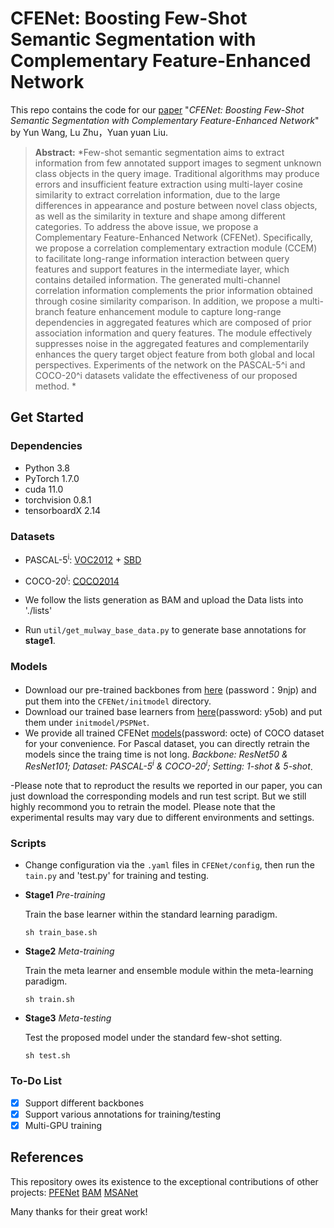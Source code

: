 # CFENet: Boosting Few-Shot Semantic Segmentation with Complementary Feature-Enhanced Network

This repo contains the code for our  [paper]() "*CFENet: Boosting Few-Shot Semantic Segmentation with Complementary Feature-Enhanced Network*" by Yun Wang, Lu Zhu，Yuan yuan Liu. 

> **Abstract:** *Few-shot semantic segmentation aims to extract information from few annotated support images to segment unknown class objects in the query image. Traditional algorithms may produce errors and insufficient feature extraction using multi-layer cosine similarity to extract correlation information, due to the large differences in appearance and posture between novel class objects, as well as the similarity in texture and shape among different categories. To address the above issue, we propose a Complementary Feature-Enhanced Network (CFENet). Specifically, we propose a correlation complementary extraction module (CCEM) to facilitate long-range information interaction between query features and support features in the intermediate layer, which contains detailed information. The generated multi-channel correlation information complements the prior information obtained through cosine similarity comparison. In addition, we propose a multi-branch feature enhancement module to capture long-range dependencies in aggregated features which are composed of prior association information and query features. The module effectively suppresses noise in the aggregated features and complementarily enhances the query target object feature from both global and local perspectives. Experiments of the network on the PASCAL-5^i and COCO-20^i datasets validate the effectiveness of our proposed method. *


## Get Started 
### Dependencies

- Python 3.8
- PyTorch 1.7.0
- cuda 11.0
- torchvision 0.8.1
- tensorboardX 2.14

### Datasets

- PASCAL-5<sup>i</sup>:  [VOC2012](http://host.robots.ox.ac.uk/pascal/VOC/voc2012/) + [SBD](http://home.bharathh.info/pubs/codes/SBD/download.html)

- COCO-20<sup>i</sup>:  [COCO2014](https://cocodataset.org/#download)

- We follow the lists generation as BAM and upload the Data lists into './lists'
- Run `util/get_mulway_base_data.py` to generate base annotations for **stage1**.

### Models

- Download our pre-trained backbones from [here](https://pan.baidu.com/s/1IIA52GjxHrsgghpPeDYjvQ?pwd=9njp) (password：9njp) and put them into the `CFENet/initmodel` directory. 
- Download our trained base learners from [here](https://pan.baidu.com/s/1MACa5yf2dL53pzOwf08D6Q?pwd=y5ob)(password: y5ob) and put them under `initmodel/PSPNet`. 
- We provide all trained CFENet [models](https://pan.baidu.com/s/1WPK6EoS2sfnZkWsbb7bIrw?pwd=octe)(password: octe) of COCO dataset for your convenience. For Pascal dataset, you can directly retrain the models since the traing time is not long. _Backbone: ResNet50 & ResNet101; Dataset: PASCAL-5<sup>i</sup> & COCO-20<sup>i</sup>; Setting: 1-shot & 5-shot_.

-Please note that to reproduct the results we reported in our paper, you can just download the corresponding models and run test script. But we still highly recommond you to retrain the model. Please note that the experimental results may vary due to different environments and settings. 

### Scripts

- Change configuration via the `.yaml` files in `CFENet/config`, then run the `tain.py` and 'test.py' for training and testing.

- **Stage1** *Pre-training*
  
  Train the base learner within the standard learning paradigm.
  
  ```
  sh train_base.sh
  ```

- **Stage2** *Meta-training*
  
  Train the meta learner and ensemble module within the meta-learning paradigm. 
  
  ```
  sh train.sh
  ```

- **Stage3** *Meta-testing*
  
  Test the proposed model under the standard few-shot setting. 
  
  ```
  sh test.sh
  ```


### To-Do List

- [x] Support different backbones
- [x] Support various annotations for training/testing
- [x] Multi-GPU training

## References

This repository owes its existence to the exceptional contributions of other projects:
[PFENet](https://github.com/dvlab-research/PFENet)
[BAM](https://github.com/chunbolang/BAM)
[MSANet](https://github.com/AIVResearch/MSANet)

Many thanks for their great work!

